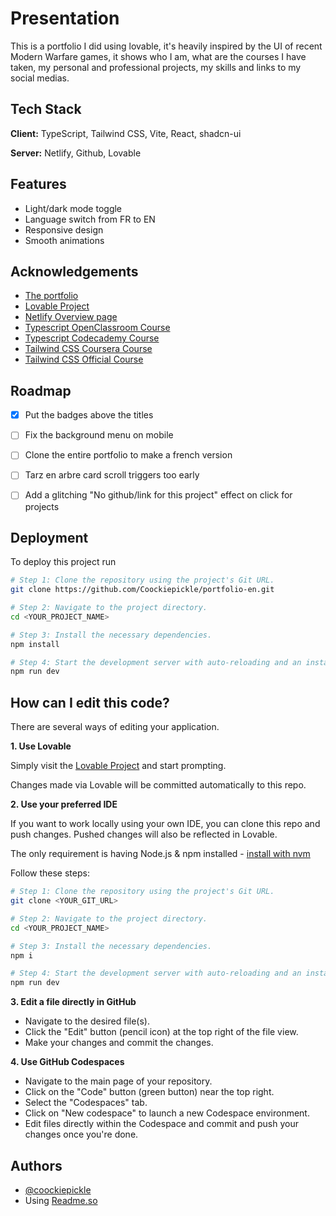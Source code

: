 
# Presentation

This is a portfolio I did using lovable, it's heavily inspired by the UI of recent Modern Warfare games, it shows who I am, what are the courses I have taken, my personal and professional projects, my skills and links to my social medias.


## Tech Stack

**Client:** TypeScript, Tailwind CSS, Vite, React, shadcn-ui

**Server:** Netlify, Github, Lovable


## Features

- Light/dark mode toggle
- Language switch from FR to EN
- Responsive design
- Smooth animations


## Acknowledgements

 - [The portfolio](https://dreynaud-en.netlify.app)
 - [Lovable Project](https://lovable.dev/projects/b5e03ae7-dd68-44ee-80f0-70d2630d6ba8)
 - [Netlify Overview page](https://app.netlify.com/sites/dreynaud-en/overview)
 - [Typescript OpenClassroom Course](https://openclassrooms.com/fr/courses/8039116-decouvrez-typescript)
 - [Typescript Codecademy Course](https://www.codecademy.com/learn/learn-typescript)
 - [Tailwind CSS Coursera Course](https://www.coursera.org/learn/learn-tailwind-css)
 - [Tailwind CSS Official Course](https://www.tailwindcss.com/course)


## Roadmap

- [X] Put the badges above the titles

- [ ] Fix the background menu on mobile

- [ ] Clone the entire portfolio to make a french version

- [ ] Tarz en arbre card scroll triggers too early

- [ ] Add a glitching "No github/link for this project" effect on click for projects


## Deployment

To deploy this project run

```sh
# Step 1: Clone the repository using the project's Git URL.
git clone https://github.com/Coockiepickle/portfolio-en.git

# Step 2: Navigate to the project directory.
cd <YOUR_PROJECT_NAME>

# Step 3: Install the necessary dependencies.
npm install

# Step 4: Start the development server with auto-reloading and an instant preview.
npm run dev
```


## How can I edit this code?

There are several ways of editing your application.

**1. Use Lovable**

Simply visit the [Lovable Project](https://lovable.dev/projects/b5e03ae7-dd68-44ee-80f0-70d2630d6ba8) and start prompting.

Changes made via Lovable will be committed automatically to this repo.

**2. Use your preferred IDE**

If you want to work locally using your own IDE, you can clone this repo and push changes. Pushed changes will also be reflected in Lovable.

The only requirement is having Node.js & npm installed - [install with nvm](https://github.com/nvm-sh/nvm#installing-and-updating)

Follow these steps:

```sh
# Step 1: Clone the repository using the project's Git URL.
git clone <YOUR_GIT_URL>

# Step 2: Navigate to the project directory.
cd <YOUR_PROJECT_NAME>

# Step 3: Install the necessary dependencies.
npm i

# Step 4: Start the development server with auto-reloading and an instant preview.
npm run dev
```

**3. Edit a file directly in GitHub**

- Navigate to the desired file(s).
- Click the "Edit" button (pencil icon) at the top right of the file view.
- Make your changes and commit the changes.

**4. Use GitHub Codespaces**

- Navigate to the main page of your repository.
- Click on the "Code" button (green button) near the top right.
- Select the "Codespaces" tab.
- Click on "New codespace" to launch a new Codespace environment.
- Edit files directly within the Codespace and commit and push your changes once you're done.


## Authors

- [@coockiepickle](https://www.github.com/coockiepickle)
- Using [Readme.so](https://readme.so)



